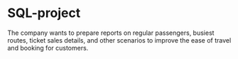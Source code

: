 # SQL-project
The company wants to prepare reports on regular passengers, busiest routes, ticket sales details, and other scenarios to improve the ease of travel and booking for customers.
